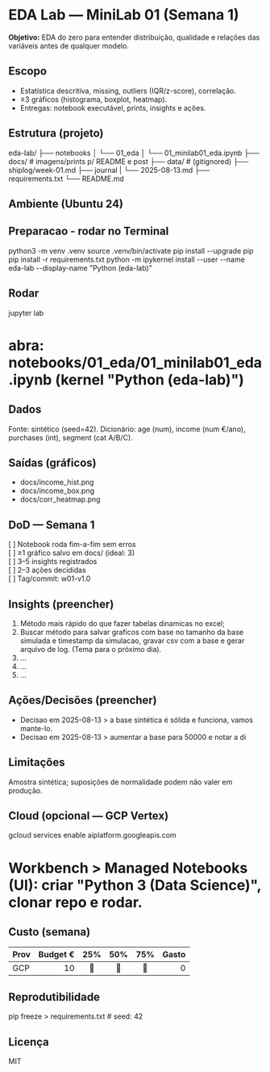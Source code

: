 # EDA Lab — MiniLab 01 (Semana 1)

**Objetivo:** EDA do zero para entender distribuição, qualidade e relações das variáveis antes de qualquer modelo.

## Escopo
- Estatística descritiva, missing, outliers (IQR/z-score), correlação.
- ≥3 gráficos (histograma, boxplot, heatmap).
- Entregas: notebook executável, prints, insights e ações.

## Estrutura (projeto)
eda-lab/
├── notebooks
│   └── 01_eda
│       └── 01_minilab01_eda.ipynb
├── docs/                 # imagens/prints p/ README e post
├── data/                 # (gitignored)
├── shiplog/week-01.md
├── journal
|   └── 2025-08-13.md
├── requirements.txt
└── README.md

## Ambiente (Ubuntu 24)
## Preparacao - rodar no Terminal
python3 -m venv .venv
source .venv/bin/activate
pip install --upgrade pip
pip install -r requirements.txt
python -m ipykernel install --user --name eda-lab --display-name "Python (eda-lab)"

## Rodar
jupyter lab
# abra: notebooks/01_eda/01_minilab01_eda.ipynb (kernel "Python (eda-lab)")

## Dados
Fonte: sintético (seed=42).
Dicionário: age (num), income (num €/ano), purchases (int), segment (cat A/B/C).

## Saídas (gráficos)
- docs/income_hist.png
- docs/income_box.png
- docs/corr_heatmap.png

## DoD — Semana 1
[ ] Notebook roda fim-a-fim sem erros  
[ ] ≥1 gráfico salvo em docs/ (ideal: 3)  
[ ] 3–5 insights registrados  
[ ] 2–3 ações decididas  
[ ] Tag/commit: w01-v1.0

## Insights (preencher)
1) Método mais rápido do que fazer tabelas dinamicas no excel;  
2) Buscar método para salvar graficos com base no tamanho da base simulada e timestamp da simulacao, gravar csv com a base e gerar arquivo de log. (Tema para o próximo dia).
3) …  
4) …  
5) …

## Ações/Decisões (preencher)
- Decisao em 2025-08-13 > a base sintética é sólida e funciona, vamos mante-lo.
- Decisao em 2025-08-13 > aumentar a base para 50000 e notar a di

## Limitações
Amostra sintética; suposições de normalidade podem não valer em produção.

## Cloud (opcional — GCP Vertex)
gcloud services enable aiplatform.googleapis.com
# Workbench > Managed Notebooks (UI): criar "Python 3 (Data Science)", clonar repo e rodar.

## Custo (semana)
| Prov | Budget € | 25% | 50% | 75% | Gasto |
|------|---------:|:---:|:---:|:---:|------:|
| GCP  | 10       | 🔔  | 🔔  | 🔔  |   0   |

## Reprodutibilidade
pip freeze > requirements.txt  # seed: 42

## Licença
MIT